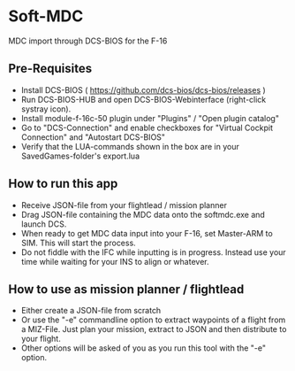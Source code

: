 # Soft-MDC
MDC import through DCS-BIOS for the F-16

## Pre-Requisites
- Install DCS-BIOS ( https://github.com/dcs-bios/dcs-bios/releases )
- Run DCS-BIOS-HUB and open DCS-BIOS-Webinterface (right-click systray icon).
- Install module-f-16c-50 plugin under "Plugins" / "Open plugin catalog"
- Go to "DCS-Connection" and enable checkboxes for "Virtual Cockpit Connection" and "Autostart DCS-BIOS"
- Verify that the LUA-commands shown in the box are in your SavedGames-folder's export.lua

## How to run this app
- Receive JSON-file from your flightlead / mission planner
- Drag JSON-file containing the MDC data onto the softmdc.exe and launch DCS.
- When ready to get MDC data input into your F-16, set Master-ARM to SIM. This will start the process.
- Do not fiddle with the IFC while inputting is in progress. Instead use your time while waiting for your INS to align or whatever.

## How to use as mission planner / flightlead
- Either create a JSON-file from scratch
- Or use the "-e" commandline option to extract waypoints of a flight from a MIZ-File. Just plan your mission, extract to JSON and then distribute to your flight.
- Other options will be asked of you as you run this tool with the "-e" option.
